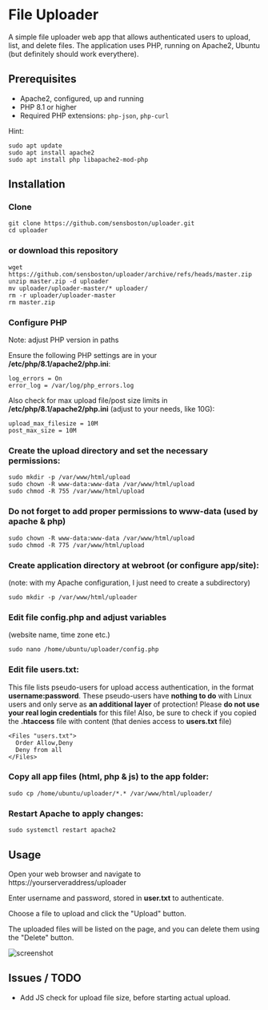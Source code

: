# File Uploader

A simple file uploader web app that allows authenticated users to upload, list, and delete files. 
The application uses PHP, running on Apache2, Ubuntu (but definitely should work everythere).

## Prerequisites

- Apache2, configured, up and running
- PHP 8.1 or higher
- Required PHP extensions: `php-json`, `php-curl`

Hint:
```
sudo apt update
sudo apt install apache2
sudo apt install php libapache2-mod-php
```

## Installation

  ### Clone 
   ```
   git clone https://github.com/sensboston/uploader.git
   cd uploader
   ```
   ### or download this repository
   ```
   wget https://github.com/sensboston/uploader/archive/refs/heads/master.zip
   unzip master.zip -d uploader
   mv uploader/uploader-master/* uploader/
   rm -r uploader/uploader-master
   rm master.zip
   ```

  ### Configure PHP
  Note: adjust PHP version in paths

  Ensure the following PHP settings are in your **/etc/php/8.1/apache2/php.ini**:
  ```
  log_errors = On
  error_log = /var/log/php_errors.log
  ```
  
  Also check for max upload file/post size limits in **/etc/php/8.1/apache2/php.ini** (adjust to your needs, like 10G):
  ```
  upload_max_filesize = 10M
  post_max_size = 10M
  ```

  ### Create the upload directory and set the necessary permissions:

  ```
  sudo mkdir -p /var/www/html/upload
  sudo chown -R www-data:www-data /var/www/html/upload
  sudo chmod -R 755 /var/www/html/upload
  ```

  ### Do not forget to add proper permissions to www-data (used by apache & php)
  ```
  sudo chown -R www-data:www-data /var/www/html/upload
  sudo chmod -R 775 /var/www/html/upload
  ```

  ### Create application directory at webroot (or configure app/site):
  (note: with my Apache configuration, I just need to create a subdirectory)
  ```
  sudo mkdir -p /var/www/html/uploader
  ```

  ### Edit file config.php and adjust variables
  (website name, time zone etc.)
  ```
  sudo nano /home/ubuntu/uploader/config.php
  ```
  ### Edit file users.txt:
  This file lists pseudo-users for upload access authentication, in the format **username:password**. 
  These pseudo-users have **nothing to do** with Linux users and only serve as **an additional layer** of protection! 
  Please **do not use your real login credentials** for this file!
  Also, be sure to check if you copied the **.htaccess** file with content (that denies access to **users.txt** file)
  ```
  <Files "users.txt">
    Order Allow,Deny
    Deny from all
  </Files>
  ```

  ### Copy all app files (html, php & js) to the app folder:
  ```
  sudo cp /home/ubuntu/uploader/*.* /var/www/html/uploader/
  ```

  ### Restart Apache to apply changes:

  ```
  sudo systemctl restart apache2
  ```

## Usage
Open your web browser and navigate to https://yourserveraddress/uploader

Enter username and password, stored in **user.txt** to authenticate.

Choose a file to upload and click the "Upload" button.

The uploaded files will be listed on the page, and you can delete them using the "Delete" button.

![screenshot](https://github.com/sensboston/uploader/assets/1036158/5428672d-7dcc-4d7a-a96f-dfe578618c75)

## Issues / TODO
  - Add JS check for upload file size, before starting actual upload.
